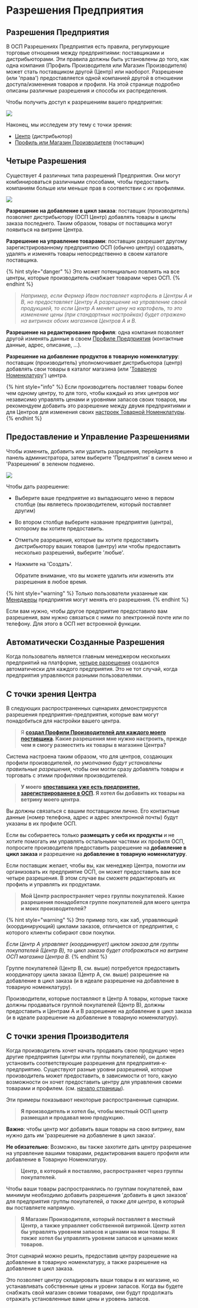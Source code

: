 # Разрешения Предприятия

## Разрешения Предприятия

В ОСП Разрешениях Предприятия есть правила, регулирующие торговые отношения между предприятиями: поставщиками и дистрибьюторами. Эти правила должны быть установлены до того, как одна компания \(Профиль Производителя или Магазин Производителя\) может стать поставщиком другой \(Центр\) или наоборот. Разрешение \(или 'права'\) предоставляется одной компанией другой в отношении доступа/изменения товаров и профиля. На этой странице подробно описаны различные разрешения и способы их распределения.

Чтобы получить доступ к разрешениям вашего предприятия:

![](../../.gitbook/assets/permissions.gif)

Наконец, мы исследуем эту тему с точки зрения:

* [Центр](enterprise-to-enterprise-permissions-e2es.md#hub-perspective) \(дистрибьютор\)
* [Профиль или Магазин Производителя](enterprise-to-enterprise-permissions-e2es.md#producers-perspective) \(поставщик\)

## Четыре Разрешения

Существует 4 различных типа разрешений Предприятия. Они могут комбинироваться различными способами, чтобы предоставить компаниям больше или меньше прав в соответствии с их профилями.

![](../../.gitbook/assets/e2emenu2.jpg)

**Разрешение на добавление в цикл заказа**: поставщик \(производитель\) позволяет дистрибьютору \(ОСП Центр\) добавлять товары в циклы заказа последнего. Таким образом, товары от поставщика могут появиться на витрине Центра.

**Разрешение на управление товарами**: поставщик разрешает другому зарегистрированному предприятию ОСП \(обычно центру\) создавать, удалять и изменять товары непосредственно в своем каталоге поставщика.

{% hint style="danger" %}
Это может потенциально повлиять на все центры, которые производитель снабжает товарами через ОСП.
{% endhint %}

> _Например, если Фермер Иван поставляет картофель в Центры А и В, но предоставляет Центру А разрешение на управление своей продукцией, то если Центр А меняет цену на картофель, то это изменение цены \(при стандартных настройках\) будет отражено на витринах обоих магазинов  Центров A и B._

**Разрешение на редактирование профиля**: одна компания позволяет другой изменять данные в своем [Профиле Предприятия](./) \(контактные данные, адрес, описание, ...\).

**Разрешение на добавление продуктов в товарную номенклатуру**: поставщик \(производитель\) уполномочивает дистрибьютора \(центр\) добавлять свои товары в каталог магазина \(или '[Товарную Номенклатуру](../products-1/inventory-tool.md)'\) центра.

{% hint style="info" %}
Если производитель поставляет товары более чем одному центру, то для того, чтобы каждый из этих центров мог независимо управлять ценами и уровнями запасов своих товаров, мы рекомендуем добавить это разрешение между двумя предприятиями и для Центров для изменения своих [настроек Товарной Номенклатуры](enterprise-settings.md#inventory-settings).
{% endhint %}

## Предоставление и Управление Разрешениями

Чтобы изменить, добавить или удалить разрешения, перейдите в панель администратора, затем выберите 'Предприятия' в синем меню и 'Разрешения' в зеленом подменю.

![](../../.gitbook/assets/e2emenu.jpg)

Чтобы дать разрешение:

* Выберите ваше предприятие из выпадающего меню в первом столбце \(вы являетесь производителем, который поставляет другим\)
* Во втором столбце выберите название предприятия \(центра\), которому вы хотите предоставить.
* Отметьте разрешения, которые вы хотите предоставить дистрибьютору ваших товаров \(центру\) или чтобы предоставить несколько разрешений, выберите 'любые'.
* Нажмите на 'Создать'.

  Обратите внимание, что вы можете удалить или изменить эти разрешения в любое время.

{% hint style="warning" %}
Только пользователи указанные как [Менеджеры](enterprise-settings.md#users) предприятия могут менять его разрешения.
{% endhint %}

Если вам нужно, чтобы другое предприятие предоставило вам разрешения, вам нужно связаться с ними по электронной почте или по телефону. Для этого в ОСП нет встроенной функции.

## Автоматически Созданные Разрешения

Когда пользователь является главным менеджером нескольких предприятий на платформе, [четыре разрешения](enterprise-to-enterprise-permissions-e2es.md#the-four-permissions) создаются автоматически для каждого предприятия. Это не тот случай, когда предприятия управляются разными пользователями.

## С точки зрения Центра

В следующих распространенных сценариях демонстрируются разрешения предприятия-предприятия, которые вам могут понадобиться для настройки вашего центра.

> Я [**создал Профили Производителей для каждого моего поставщика**](create-or-connect-with-your-supplying-producers.md#supplier-does-not-have-an-ofn-profile)**. Какие разрешения мне нужно настроить, прежде чем я смогу разместить их товары в магазине Центра?**

Система настроена таким образом, что для центров, создающих профили производителей,  _по умолчанию будут установлены правильные разрешения_, чтобы они могли сразу добавлять товары и торговать с этими профилями производителей.

> **У моего** [**sпоставщика уже есть предприятие, зарегистрированное в ОСП**](create-or-connect-with-your-supplying-producers.md#supplyingproducer)**. Я хотел бы добавить их товары на ветрину моего центра**.

Вы должны связаться с вашим поставщиком лично. Его контактные данные \(номер телефона, адрес и адрес электронной почты\) будут указаны в их профиле ОСП.

Если вы собираетесь только **размещать у себя их продукты** и не хотите помогать им управлять остальными частями их профиля ОСП, попросите производителя предоставить разрешение на **добавление в цикл заказа** и разрешение на **добавление в товарную номенклатуру**.

Если поставщик желает, чтобы вы, как менеджер Центра, помогли им организовать их предприятие ОСП, он может предоставить вам все четыре разрешения. В этом случае вы сможете редактировать их профиль и управлять их продуктами.

> **Мой Центр распространяет через группы покупателей. Какие разрешения понадобятся группе покупателей для моего центра и моих производителей?**

{% hint style="warning" %}
Это пример того, как хаб, управляющий \(координирующий\) циклами заказов, отличается от предприятия, с которого клиенты собирают свои покупки.

_Если Центр A управляет \(координирует\) циклом заказа для группы покупателей \(Центр B\), то цикл заказа будет отображаться на витрине ОСП магазина Центра B._
{% endhint %}

Группе покупателей \(Центр B, см. выше\) потребуется предоставить координатору цикла заказа \(Центр A, см. выше\) разрешение на добавление в цикл заказа \(и в идеале разрешение на добавление в товарную номенклатуру\).

Производители, которые поставляют в Центр А товары, которые также должны продаваться группой покупателей \(Центр В\), должны предоставить и Центрам А и В разрешение на добавление в цикл заказа \(и в идеале разрешение на добавление в товарную номенклатуру\).

## С точки зрения Производителя

Когда производитель хочет начать продавать свою продукцию через другие предприятия \(центры или группы покупателей\), он должен установить соответствующие разрешения для предприятия-к-предприятию. Существуют разные уровни разрешений, которые производитель может предоставить, в зависимости от того, какую возможности он хочет предоставить центру для управления своими товарами и профилем. \(см. [начало страницы](enterprise-to-enterprise-permissions-e2es.md#the-four-permissions)\).

Эти примеры показывают некоторые распространенные сценарии.

> **Я производитель и хотел бы, чтобы местный ОСП центр размещал и продавал мою продукцию.**

**Важно**: чтобы центр мог добавить ваши товары на свою витрину, вам нужно дать им 'разрешение на добавление в цикл заказа'.

**Не обязательно**: Возможно, вы также захотите дать центру разрешение на управление вашими товарами, редактирования вашего профиля или добавление в Товарную Номенклатуру.

> **Центр, в который я поставляю, распространяет через группы покупателей.**

Чтобы ваши товары распространялись по группам покупателей, вам минимум необходимо добавить разрешения 'добавить в цикл заказов' для предприятия группы покупателей, _а также для центра_, в который вы поставляете напрямую.

> **Я Магазин Производителя, который поставляет в местный Центр, а также управляет собственной витриной. Центр хотел бы управлять уровнем запасов и ценами на мои товары. Я** _**также**_ **хотел бы управлять уровнем запасов и ценами моих товаров.**

Этот сценарий можно решить, предоставив центру разрешение на добавление в товарную номенклатуру, а также разрешение на добавление в цикл заказа.

Это позволяет центру складировать ваши товары в их магазине, но устанавливать собственные цены и уровни запасов. Когда вы будете снабжать свой магазин своими товарами, они будут продолжать отражать установленные вами цены и уровень запасов.

